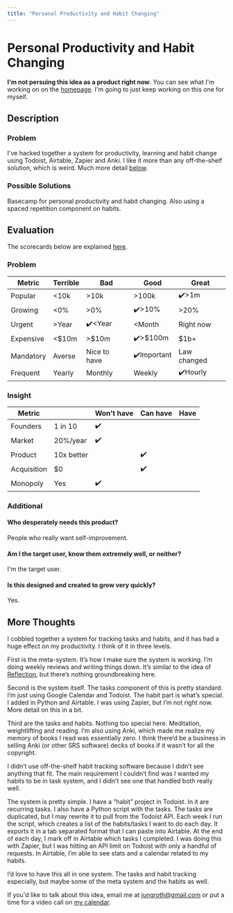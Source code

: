```yaml
---
title: "Personal Productivity and Habit Changing"
---
```

# Personal Productivity and Habit Changing
**I'm not persuing this idea as a product right now**. You can see what I'm working on on the [homepage](/). I'm going to just keep working on this one for myself.
## Description
### Problem
I've hacked together a system for productivity, learning and habit change using Todoist, Airtable, Zapier and Anki. I like it more than any off-the-shelf solution, which is weird. Much more detail [below](#more-thoughts).
### Possible Solutions
Basecamp for personal productivity and habit changing. Also using a spaced repetition component on habits.

## Evaluation
The scorecards below are explained [here](/scorecards-explained).
### Problem
|  Metric   | Terrible | Bad        | Good        | Great        |
| --------- | ------ | ------------ | --------- | ----------- |
| Popular   | <10k   | >10k         | >100k     | ✔️>1m         |
| Growing   | <0%    | >0%          | ✔️>10%      | >20%         |
| Urgent    | >Year  | ✔️<Year        | <Month    | Right now   |
| Expensive | <$10m  | >$10m        | ✔️>$100m    | $1b+        |
| Mandatory | Averse | Nice to have | ✔️Important | Law changed |
| Frequent  | Yearly | Monthly      | Weekly    | ✔️Hourly      |

### Insight
|   Metric    |            | Won't have | Can have | Have |
| ----------- | ---------- | ---------- | -------- | ---- |
| Founders    | 1 in 10    |     ✔️       |          |      |
| Market      | 20%/year   |     ✔️       |          |      |
| Product     | 10x better |            |     ✔️     |      |
| Acquisition | $0         |            |     ✔️     |      |
| Monopoly    | Yes        |     ✔️       |          |      |

### Additional
#### Who desperately needs this product?
People who really want self-improvement.

#### Am I the target user, know them extremely well, or neither?
I'm the target user.

#### Is this designed and created to grow very quickly?
Yes.

## More Thoughts
I cobbled together a system for tracking tasks and habits, and it has had a huge effect on my productivity. I think of it in three levels.

First is the meta-system. It’s how I make sure the system is working. I’m doing weekly reviews and writing things down. It’s similar to the idea of [Reflection](/ideas/reflection), but there’s nothing groundbreaking here.

Second is the system itself. The tasks component of this is pretty standard. I’m just using Google Calendar and Todoist. The habit part is what’s special. I added in Python and Airtable. I was using Zapier, but I’m not right now. More detail on this in a bit.

Third are the tasks and habits. Nothing too special here. Meditation, weightlifting and reading. I’m also using Anki, which made me realize my memory of books I read was essentially zero. I think there’d be a business in selling Anki (or other SRS software) decks of books if it wasn’t for all the copyright.

I didn’t use off-the-shelf habit tracking software because I didn’t see anything that fit. The main requirement I couldn’t find was I wanted my habits to be in task system, and I didn’t see one that handled both really well.

The system is pretty simple. I have a “habit” project in Todoist. In it are recurring tasks. I also have a Python script with the tasks. The tasks are duplicated, but I may rewrite it to pull from the Todoist API. Each week I run the script, which creates a list of the habits/tasks I want to do each day. It exports it in a tab separated format that I can paste into Airtable. At the end of each day, I mark off in Airtable which tasks I completed. I was doing this with Zapier, but I was hitting an API limit on Todoist with only a handful of requests. In Airtable, I’m able to see stats and a calendar related to my habits.

I’d love to have this all in one system. The tasks and habit tracking especially, but maybe some of the meta system and the habits as well. 

If you'd like to talk about this idea, email me at [jungroth@gmail.com](mailto:jungroth@gmail.com) or put a time for a video call on [my calendar](https://calendly.com/travisjungroth/chat).
